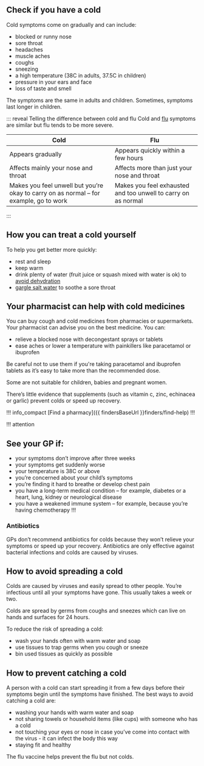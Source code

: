 ## Check if you have a cold

Cold symptoms come on gradually and can include:

- blocked or runny nose
- sore throat
- headaches
- muscle aches
- coughs
- sneezing
- a high temperature (38C in adults, 37.5C in children)
- pressure in your ears and face
- loss of taste and smell

The symptoms are the same in adults and children. Sometimes, symptoms last
longer in children.

::: reveal Telling the difference between cold and flu
  Cold and [flu](/conditions/flu#check-if-you-have-flu) symptoms are similar but flu tends to be more severe.

  | Cold | Flu |
  |------|-----|
  | Appears gradually | Appears quickly within a few hours |
  | Affects mainly your nose and throat | Affects more than just your nose and throat |
  | Makes you feel unwell but you’re okay to carry on as normal – for example, go to work | Makes you feel exhausted and too unwell to carry on as normal |
:::

## How you can treat a cold yourself

To help you get better more quickly:

- rest and sleep
- keep warm
- drink plenty of water (fruit juice or squash mixed with water is ok) to [avoid dehydration](/conditions/dehydration#how-to-prevent-dehydration)
- [gargle salt water](/conditions/sore-throat#how-to-gargle-with-salt-water) to soothe a sore throat

## Your pharmacist can help with cold medicines

You can buy cough and cold medicines from pharmacies or supermarkets. Your pharmacist can
advise you on the best medicine. You can:

- relieve a blocked nose with decongestant sprays or tablets
- ease aches or lower a temperature with painkillers like paracetamol or ibuprofen

Be careful not to use them if you're taking paracetamol and ibuprofen tablets
as it’s easy to take more than the recommended dose.

Some are not suitable for children, babies and pregnant women.

There’s little evidence that supplements (such as vitamin c, zinc, echinacea or
garlic) prevent colds or speed up recovery.

!!! info_compact
  [Find a pharmacy]({{ findersBaseUrl }}finders/find-help)
!!!

!!! attention
  ## See your GP if:

  - your symptoms don’t improve after three weeks
  - your symptoms get suddenly worse
  - your temperature is 38C or above
  - you’re concerned about your child’s symptoms
  - you’re finding it hard to breathe or develop chest pain
  - you have a long-term medical condition – for example, diabetes or a heart, lung, kidney or neurological disease
  - you have a weakened immune system – for example, because you’re having chemotherapy
!!!

### Antibiotics

GPs don’t recommend antibiotics for colds because they won’t relieve your symptoms or speed up your recovery.
Antibiotics are only effective against bacterial infections and colds are caused by viruses.

## How to avoid spreading a cold

Colds are caused by viruses and easily spread to other people. You’re infectious until all your symptoms have gone. This usually takes a week or two.

Colds are spread by germs from coughs and sneezes which can live on hands and surfaces for 24 hours.

To reduce the risk of spreading a cold:

- wash your hands often with warm water and soap
- use tissues to trap germs when you cough or sneeze
- bin used tissues as quickly as possible

## How to prevent catching a cold

A person with a cold can start spreading it from a few days before their symptoms begin until the symptoms have finished. The best ways to avoid catching a cold are:

-  washing your hands with warm water and soap
-  not sharing towels or household items (like cups) with someone who has a cold
-  not touching your eyes or nose in case you’ve come into contact with the virus - it can infect the body this way
-  staying fit and healthy

The flu vaccine helps prevent the flu but not colds.
